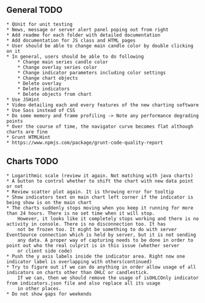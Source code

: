 ## General TODO
    * QUnit for unit testing
    * News, message or server alert panel poping out from right
    * Add readme for each folder with detailed documentation
    * Add documentation for JS class and HTML pages
    * User should be able to change main candle color by double clicking on it
    * In general, users should be able to do following
        * Change main series candle color
        * Change overlay series color
        * Change indicator parameters including color settings
        * Change chart objects
        * Delete overlay
        * Delete indicators
        * Delete objects from chart
    * Use JSHint
    * Video detailing each and every features of the new charting software
    * Use Sass instead of CSS
    * Do some memory and frame profiling -> Note any performance degrading points
    * Over the course of time, the navigator curve becomes flat although charts are fine
    * Grunt HTMLHint
    * https://www.npmjs.com/package/grunt-code-quality-report

## Charts TODO
    * Logarithmic scale (review it again. Not matching with java charts)
    * A button to control whether to shift the chart with new data point or not
    * Review scatter plot again. It is throwing error for tooltip
    * Show indicators text on main chart left corner if the indicator is being show is on the main chart
    * The charts suddenly stops moving when you keep it running for more than 24 hours. There is no set time when it will stop.
        However, it looks like it completely stops working and there is no activity in console. There is no disconnection too. It has
        not be frozen too. It might be something to do with server EventSource connection which is held by server, but it is not sending
        any data. A proper way of capturing needs to be done in order to point out who the real culprit is in this issue (whether server
        or client side code)
    * Push the y axis labels inside the indicator area. Right now one indicator label is overlapping with others(continued)
    * Try to figure out if we can do anything in order allow usage of all indicators on charts other than OHLC or candlestick.
        If we can, then we should remove the usage of isOHLCOnly indicator from indicators.json file and also replace all its usage
        in other places.
    * Do not show gaps for weekends
